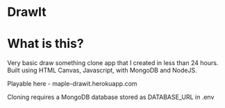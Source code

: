 # DrawIt

# What is this?
Very basic draw something clone app that I created in less than 24 hours. Built using HTML Canvas, Javascript, with MongoDB and NodeJS.

Playable here - maple-drawit.herokuapp.com

Cloning requires a MongoDB database stored as DATABASE_URL in .env
